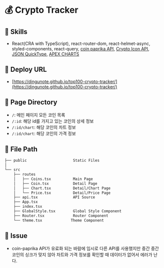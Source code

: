 # 💰 Crypto Tracker

## 📌 Skills

- React(CRA with TypeScript), react-router-dom, react-helmet-async, styled-components, react-query, [coin paprika API](https://api.coinpaprika.com/v1/coins), [Crypto Icon API](https://cryptocurrencyliveprices.com/), [JSON QuickType](https://app.quicktype.io/?l=ts), [APEX CHARTS](https://apexcharts.com)

## 📌 Deploy URL

- [https://dingunote.github.io/top100-crypto-tracker/](https://dingunote.github.io/top100-crypto-tracker/)

## 📌 Page Directory

- `/`: 메인 페이지 모든 코인 목록
- `/:id`: 해당 id를 가지고 있는 코인의 상세 정보
- `/:id/chart`: 해당 코인의 차트 정보
- `/:id/chart`: 해당 코인의 가격 정보

## 📌 File Path

```bash
├── public                     Static Files
│
└── src
    ├── routes
    │   ├── Coins.tsx          Main Page
    │   ├── Coin.tsx           Detail Page
    │   ├── Chart.tsx          Detail/Chart Page
    │   └── Price.tsx          Detail/Price Page
    ├── api.tsx                API Source
    ├── App.tsx
    ├── index.tsx
    ├── GlobalStyle.tsx        Global Style Component
    ├── Router.tsx             Router Component
    └── theme.tsx             Theme Component
```

## 📌 Issue
- coin-paprika API가 유료화 되는 바람에 임시로 다른 API를 사용했지만 중간 중간 코인의 싱크가 맞지 않아 차트와 가격 정보를 확인할 때 데이터가 없어서 에러가 난다.
